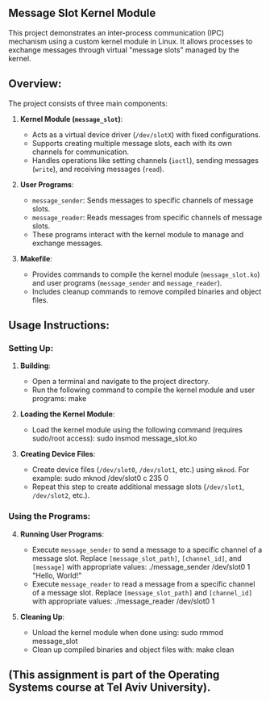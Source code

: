 ## Message Slot Kernel Module

This project demonstrates an inter-process communication (IPC) mechanism using a custom kernel module in Linux. It allows processes to exchange messages through virtual "message slots" managed by the kernel.

## Overview:

The project consists of three main components:

1. **Kernel Module (`message_slot`)**:
   - Acts as a virtual device driver (`/dev/slotX`) with fixed configurations.
   - Supports creating multiple message slots, each with its own channels for communication.
   - Handles operations like setting channels (`ioctl`), sending messages (`write`), and receiving messages (`read`).

2. **User Programs**:
   - `message_sender`: Sends messages to specific channels of message slots.
   - `message_reader`: Reads messages from specific channels of message slots.
   - These programs interact with the kernel module to manage and exchange messages.

3. **Makefile**:
   - Provides commands to compile the kernel module (`message_slot.ko`) and user programs (`message_sender` and `message_reader`).
   - Includes cleanup commands to remove compiled binaries and object files.

## Usage Instructions:

### Setting Up:

1. **Building**:
   - Open a terminal and navigate to the project directory.
   - Run the following command to compile the kernel module and user programs:
     make

2. **Loading the Kernel Module**:
   - Load the kernel module using the following command (requires sudo/root access):
     sudo insmod message_slot.ko

3. **Creating Device Files**:
   - Create device files (`/dev/slot0`, `/dev/slot1`, etc.) using `mknod`. For example:
     sudo mknod /dev/slot0 c 235 0
   - Repeat this step to create additional message slots (`/dev/slot1`, `/dev/slot2`, etc.).

### Using the Programs:

4. **Running User Programs**:
   - Execute `message_sender` to send a message to a specific channel of a message slot. Replace `[message_slot_path]`, `[channel_id]`, and `[message]` with appropriate values:
     ./message_sender /dev/slot0 1 "Hello, World!"
   - Execute `message_reader` to read a message from a specific channel of a message slot. Replace `[message_slot_path]` and `[channel_id]` with appropriate values:
     ./message_reader /dev/slot0 1

5. **Cleaning Up**:
   - Unload the kernel module when done using:
     sudo rmmod message_slot
   - Clean up compiled binaries and object files with:
     make clean

## (This assignment is part of the Operating Systems course at Tel Aviv University).

